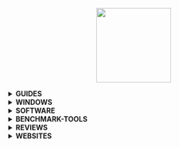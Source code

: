 <p align="center">
  <img style="width:150px;" src="https://cdn.discordapp.com/attachments/556963306259218434/796045315206938634/Logotipo_Final.png" />
</p>

<details>

  <summary><b>GUIDES</b></summary>
<br>

<ul>
    <li><a href="https://github.com/amitxv/EVA">EVA - Windows oriented performance, privacy and latency tuning guide</a></li>
    <li><a href="https://docs.google.com/document/d/1c2-lUJq74wuYK1WrA_bIvgb89dUN0sj8-hO3vqmrau4">Latency Guide by Calypto</a></li>
    <li><a href="https://docs.google.com/document/d/14ma-_Os3rNzio85yBemD-YSpF_1z75mZJz1UdzmW8GE">Nvidia GPU Overclock Guide by Cancerogeno</a></li>
    <li><a href="https://blurbusters.com/gsync/gsync101-input-lag-tests-and-settings/">Guide about G-SYNC</a></li>
    <li><a href="https://docs.google.com/document/d/1sZ8ctpR3azpD9GqYz1KXbdCBjJ31eNCY0G4GT3u3sKI">Keb's Windows 7 UEFI Only install guide</a></li>
    <li><a href="https://github.com/integralfx/MemTestHelper/blob/oc-guide/DDR4%20OC%20Guide.md">Ram Overclock Guide</a></li>
    <li><a href="https://djdallmann.github.io/GamingPCSetup/">Timecard Windows Tweaking Guide & Research</a></li>
    <li><a href="https://docs.google.com/document/d/17RLekr2-Z2KwbmkTSvq7QKcoC2UDxcq4yS3IWrLYrfg/">Properly Installing an Nvidia Driver</a></li>
    <li><a href="https://docs.google.com/spreadsheets/d/1Jw3lfH0uRFXMxnFGdpNfRpVvrQN-MVwaE0HSKoj-Xag">Ryzen Grub List by imribiy</a></li>
    <li><a href="https://github.com/DepriFromEarth/hdd-survival-guide">HDD Surival guide by Depri</a></li>
    <li><a href="https://www.computerworld.com/article/3199077/windows-10-a-guide-to-the-updates.html">Windows 10: A guide to the updates</a></li>
</ul>  

  </details>


<details>

  <summary><b>WINDOWS</b></summary>
<br>

  <ul>
    <li><a href="https://www.microsoft.com/en-us/software-download">Windows Official ISO Website</a></li>
    <li><a href="https://windowsaddict.ml/readme-genuine-installation-media.html">Genuine Installation Media</a></li>
    <li><a href="https://www.heidoc.net/joomla/technology-science/microsoft/67-microsoft-windows-iso-download-tool">HEIDOC</a></li>
    <li><a href="https://tb.rg-adguard.net/public.php">TECH BENCH</a></li>
    <li><a href="https://the-eye.eu/public/MSDN/">THE EYE</a></li>
    <li><a href="https://www.majorgeeks.com/files/details/universal_mediacreationtool.html">UNIVERSAL MEDIA CREATION TOOL</a></li>
    <li><a href="https://uup.rg-adguard.net/">UNIFIED UPDATE PLATFORM</a></li>
    <li><a href="https://uupdump.net/">DUMP</a></li>
    <li><a href="https://docs.google.com/spreadsheets/d/14-D4tIlFp9APP0OOvQBRXvfLOYC447UygywenX5LXfo">KICH HOAT BAN QUYEN</a></li>
    <li><a href="https://forums.guru3d.com/threads/microsoft-windows-iso-download-tool.407691/">MICROSOFT WINDOWS ISO DOWNLOAD TOOL</a></li>
    <li><a href="https://digitalrivermirror.com/">DIGITAL RIVER - FOR WINDOWS 7</a></li>
    <li><a href="https://github.com/pbatard/Fido">FIDO - RETAIL WINDOWS ISO DOWNLOAD SCRIPT</a></li>
    <li><a href="https://isofiles.bd581e55.workers.dev/">UNTOUCHED WINDOWS ISOS 1</a></li>
    <li><a href="https://soft.uclv.edu.cu/Microsoft/">UNTOUCHED WINDOWS ISOS 2</a></li>
    <li><a href="https://files.dog/MSDN/">UNTOUCHED WINDOWS ISOS 3</a></li>
    <li><a href="https://files.rg-adguard.net/version/f0bd8307-d897-ef77-dbd6-216fefbe94c5?lang=en-us">WINDOWS HASH CHECK</a></li>
    <li><a href="https://www.heidoc.net/php/myvsdump.php">WINDOWS HASH CHECK 2</a></li>
    <li><a href="https://msdn.su/downloads/operating-systems">WINDOWS HASH CHECK 3</a></li>
    <li><a href="https://genuine-iso-verifier.weebly.com">WINDOWS HASH CHECK 4</a></li>
    <li><a href="https://ameliorated.info">Debloated windows 10 and open source</a></li>
    <li><a href="https://atlasos.net/">AtlasOS - Open Source Windows version designed for gamers</a></li>
    <li><a href="https://www.allkeyshop.com/blog/catalogue/search-windows/">Buy Windows Keys</a></li>
    <li><a href="https://github.com/kkkgo/KMS_VL_ALL">Activate windows for free 1</a></li>
    <li><a href="https://github.com/massgravel/Microsoft-Activation-Scripts">Activate windows for free 2</a></li>
    <li><a href="https://www.ventoy.net/en/index.html">VENTOY - Bootable USB</a></li>
    <li><a href="http://rufus.ie/en/">Rufus - Bootable USB</a></li>
</ul>  

  </details>
  

  
<details>

  <summary><b>SOFTWARE</b></summary>
<br>

 <ul>
    <li><a href="https://www.7-zip.org/">7-ZIP - A file archiver, better than winrar</a></li>
    <li><a href="https://geekuninstaller.com/">Geek Uninstaller - it's better than the windows one</a></li>
    <li><a href="https://www.snappy-driver-installer.org/">Snappy Driver Installer Origin - Get all your pc drivers</a></li>  
    <li><a href="https://www.vmware.com/products/workstation-pro/workstation-pro-evaluation.html">VMWARE WORKSTATION 16 PRO</a></li> <i>KEY: ZF3R0-FHED2-M80TY-8QYGC-NPKYF</i>  
    <li><a href="https://github.com/Open-Shell/Open-Shell-Menu">OpenShell - Open Source Windows Start Menu Replace</a></li>  
    <li><a href="https://www.startisback.com/">StartIsBack - Windows Start Menu Replace</a></li>
    <li><a href="https://www.nirsoft.net/utils/registry_changes_view.html/">REGISTRY CHANGES VIEW - View registry modifications</a></li>
    <li><a href="https://www.voidtools.com/">EVERYTHING - Windows search replace</a></li>
    <li><a href="https://forums.guru3d.com/threads/nvslimmer-nvidia-driver-slimming-utility.423072/">NVSLIMMER - Debloat Nvidia Drivers</a></li>
    <li><a href="https://www.techpowerup.com/download/techpowerup-nvcleanstall">NVCLEANSTALL - Debloat Nvidia Drivers</a></li>
    <li><a href="https://winaero.com/">WIN AERO - Basic application to tweak windows</a></li>
    <li><a href="https://github.com/M2Team/NSudo">NSUDO - System Administration Toolkit</a></li>
    <li><a href="https://www.sordum.org/9416/powerrun-v1-4-run-with-highest-privileges/">POWER RUN - System Administration Toolkit</a></li>      
    <li><a href="https://notepad-plus-plus.org/downloads/">NOTEPAD++ - Better than windows stock notepad</a></li>
    <li><a href="https://forums.guru3d.com/threads/windows-power-plan-settings-explorer-utility.416058/">POWER SETTINGS EXPLORER - See all power plan settings</a></li>
    <li><a href="https://www.wagnardsoft.com/display-driver-uninstaller-ddu-">DISPLAY DRIVER UNINSTALLER</a></li>
    <li><a href="https://www.qbittorrent.org/download.php">qBITTORRENT</a></li>
    <li><a href="https://www.libreoffice.org/">LIBREOFFICE</a></li>
    <li><a href="https://parsec.app/">PARSEC -  Remote desktop</a></li>
    <li><a href="https://rustdesk.com/">RUST DESK - Open source remote desktop</a></li>
    <li><a href="https://www.workspacer.org/">WORKSPACER - A tiling window manager for Windows 10</a></li>
    <li><a href="https://docs.microsoft.com/en-us/sysinternals/downloads/autoruns">AUTORUNS - Startup monitor</a></li>
    <li><a href="https://ninite.com/">NINITE - Install and Update All Your Programs at Once</a></li>
    <li><a href="https://github.com/abbodi1406/vcredist">VISUAL C++ - All-in-One</a></li>
    <li><a href="https://github.com/Codeusa/SteamCleaner">STEAM CLEANER</a></li>
    <li><a href="https://www.majorgeeks.com/files/details/easybcd.html">EASY BCD - Manage your boot loader</a></li>
    <li><a href="https://dmde.com/">DMDE - Disk recovery utility</a></li>
    <li><a href="https://www.sordum.org/8478/reg-converter-v1-2/">REG CONVERTER - Convert reg files to bat or vbs</a></li>
    <li><a href="https://gitlab.com/CalcProgrammer1/OpenRGB">OPEN RGB - lighting control that doesn't depend on manufacturer software</a></li>
    <li><a href="https://mechvibes.com/">MECH VIBES - Change the sound of your keyboard into anything</a></li>
    <li><a href="https://www.codesector.com/teracopy">TERA COPY - Copy your files faster and more securely</a></li>
    <li><a href="https://dban.org/">DBAN - Free Open-Source Data Wiping</a></li>
    <li><a href="https://www.uwe-sieber.de/usbtreeview_e.html">USB TREE VIEW</a></li>
    <li><a href="https://github.com/henrypp/simplewall">SIMPLEWALL - Simple tool to configure Windows Filtering Platform which can configure network activity on your computer</a></li>
    <li><a href="https://github.com/demberto/EzUnlock">EZ UNLOCK - An open source alternative to and inspired by IOBit Unlocker</a></li>
    <li><a href="https://github.com/iXab3r/MicSwitch">MIC SWITCH - Tool which allows you to mute/unmute using a predefined system-wide hotkey</a></li>
    <li><a href="https://th-ch.github.io/youtube-music/">YouTube Music Desktop App with built-in ad blocker and downloader</a></li>
    <li><a href="https://github.com/martinet101/WingetUI">WIN GET UI- A package manager for Winget and Scoop</a></li>
    <li><a href="https://github.com/yt-dlp/yt-dlp">YT DLP - Download videos from YouTube</a></li>
    <li><a href="https://github.com/Shabinder/SpotiFlyer">SPOTI FLYER - Music Downloader ,supports Spotify, Youtube, Gaana, Jio-Saavn and SoundCloud</a></li>
    <li><a href="https://www.winreducer.net/">WIN REDUCER - Customize and create your own Windows image</a></li>
    <li><a href="https://www.ntlite.com/">NTLITE - Customize and create your own Windows image</a></li>
</ul>


</details>


<details>

  <summary><b>BENCHMARK-TOOLS</b></summary>
<br>

 <ul>
    <li><a href="https://www.hwinfo.com/">HWiNFO</a></li>
    <li><a href="https://www.nvidia.com/en-eu/geforce/technologies/frameview/">FRAME VIEW</a></li>
    <li><a href="https://gpuopen.com/ocat/">OCAT</a></li>
    <li><a href="https://boringboredom.github.io/Frame-Time-Analysis/">FRAME TIME ANALYSIS - Better than CapFrameX</a></li>
    <li><a href="https://github.com/CXWorld/CapFrameX">CAP FRAME X</a></li>
    <li><a href="https://forums.guru3d.com/threads/windows-line-based-vs-message-signaled-based-interrupts-msi-tool.378044/">MESSAGE-SIGNALE-BASED-INTERRUPTS</a></li>
    <li><a href="https://benchmate.org/">PC BENCHMARK VALIDATION SOFTWARE</a></li>
    <li><a href="https://www.passmark.com/products/performancetest">PASSMARK</a></li>
    <li><a href="https://www.aida64.com/">AIDA64</a></li>
    <li><a href="https://www.techpowerup.com/gpuz/">GPU-Z</a></li>
    <li><a href="https://www.cpuid.com/softwares/cpu-z.html">GPU-Z</a></li>
    <li><a href="https://crystalmark.info/en/software/crystaldiskinfo">CRYSTAL DISK INFO</a></li>
    <li><a href="https://www.msi.com/Landing/afterburner/graphics-cards">MSI AFTERBURNER + RIVATUNER</a></li>
    <li><a href="https://www.maxon.net/en/cinebench">CINEBENCH</a></li>
    <li><a href="https://benchmark.unigine.com/">UNGINE BENCHMARKS</a></li>
    <li><a href="https://forums.guru3d.com/threads/simple-way-to-trace-dpcs-and-isrs.423884/">SIMPLE WAY TO TRACE DPC AND ISRS</a></li>
    <li><a href="https://store.steampowered.com/app/223850/3DMark">3D MARK</a></li>
    <li><a href="https://www.techpowerup.com/download/linpack-xtreme/">LINPACK XTREME</a></li>
    <li><a href="https://www.geekbench.com/index.html">GEEK BENCH</a></li>
    <li><a href="https://www.techpowerup.com/download/super-pi/">SUPER PI</a></li>
    <li><a href="http://www.numberworld.org/y-cruncher/">Y-CRUNCHER</a></li>
    <li><a href="https://www.techpowerup.com/download/prime95/">PRIME 95</a></li>
    <li><a href="https://www.ocbase.com/">OCCT</a></li>
    <li><a href="http://www.softnology.biz/files.html">TAIPHOON BURNER</a></li>
    <li><a href="https://download.asrock.com/Utility/Formula/TimingConfigurator(v4.0.4).zip">ASROCK TIMING CONFIGURATOR</a></li>
    <li><a href="https://github.com/integralfx/MemTestHelper/blob/oc-guide/DDR4%20OC%20Guide.md#recommended">TM5 RAM STRESS TESTER</a></li>
    <li><a href="https://browserbench.org/">BROWSER BENCHMARK</a></li>
    <li><a href="https://github.com/samisalreadytaken/csgo-benchmark">CS:GO BENCHMARK</a></li>
    <li><a href="https://github.com/amitxv/csgo-autobenchmark">CS:GO AUTO BENCHMARK</a></li>
    <li><a href="https://github.com/amitxv/AutoGpuAffinity">AUTO GPU AFFINITY</a></li>
    <li><a href="https://www.overclock.net/threads/mousetester-software-reloaded.1590569/">MOUSE TESTER</a></li>
 </ul>

</details>


<details>

  <summary><b>REVIEWS</b></summary>
<br>

 <ul>
    <li><a href="https://www.rtings.com/">REVIEWS AND RATINGS</a></li>
    <li><a href="https://www.displayninja.com/">DISPLAY NINJA</a></li>
    <li><a href="https://pcmonitors.info/">PC MONITORS</a></li>
    <li><a href="https://www.tftcentral.co.uk/">TFT CENTRAL</a></li>
    <li><a href="https://www.techspot.com/">TECH SPOT</a></li>
    <li><a href="https://www.techpowerup.com/">TECH POWER UP</a></li>
    <li><a href="https://www.aperturegrille.com/">APERTURE GRILLE</a></li>
    <li><a href="https://docs.google.com/spreadsheets/d/14Kt2cAn8a7j2sGXiPGt4GcxpR3RXVcDAx9R5c2M8680">HIGH AIRFLOW CASES</a></li>
    <li><a href="https://www.rocketjumpninja.com/">ROCKET JUMP NINJA</a></li>
    <li><a href="https://www.beardedbob.com/">BEARDED BOB</a></li>
    <li><a href="https://docs.google.com/spreadsheets/d/1RAnmZxDNduaGV8kB-GCvZ0MO6d9-0j9jmrU2f8dp0Ww">MOUSEPAD MASTER SHEET</a></li>
    <li><a href="https://blurbusters.com/">BLUR BUSTERS</a></li>
    <li><a href="https://cultists.network/140/psu-tier-list/">PSU TIER LIST</a></li>
    <li><a href="https://www.gamersnexus.net/">GAMER NEXUS</a></li>
    <li><a href="https://kingfaris.co.uk/">KING FARIS - This site provides valuable information to help PC builders select parts and learn how to overclock</a></li>
</ul>

</details>


<details>

  <summary><b>WEBSITES</b></summary>
<br>

 <ul>
    <li><a href="https://www.majorgeeks.com/">MAJOR GEEKS</a></li>
    <li><a href="https://www.hagglezon.com/">HAGGLEZON - Compare all amazon prices</a></li>
    <li><a href="https://www.virustotal.com/gui/home/upload">VIRUS TOTAL</a></li>
    <li><a href="https://www.reddit.com/r/Windows10/">WINDOWS 10 REDDIT</a></li>
    <li><a href="https://www.tenforums.com/">TENFORUMS - Windows 10 related</a></li>
    <li><a href="https://www.sevenforums.com/">7 FORUMS - Windows 7 related</a></li>
    <li><a href="https://forums.mydigitallife.net/">MY DIGITAL LIFE - Tech Forum</a></li>
    <li><a href="https://www.writebots.com/discord-text-formatting">DISCORD TEXT FORMATTING</a></li>
    <li><a href="https://pcpartpicker.com/">PCPARTPICKER - BUILD YOUR PC</a></li>
    <li><a href="https://www.reddit.com/r/buildapcsales/">REDDIT PC STUFF SALES</a></li>
    <li><a href="https://everynoise.com/">EVERYNOISE - Find new music and artists</a></li>
    <li><a href="https://archive.org/">ARCHIEVE - Library of millions of free books, movies, software, music, websites, and more</a></li>
    <li><a href="https://wallhaven.cc/">WALLPAPERS</a></li>
    <li><a href="https://adblock-tester.com/">ADBLOCK TEST</a></li>
    <li><a href="https://www.lo4d.com/">LO4D - Free Software download</a></li>
    <li><a href="https://www.tweaktown.com/">TWEAK TOWN - PC News Website</a></li>
    <li><a href="https://tell.wtf/">TELL.WTF - Icons website</a></li>
    <li><a href="https://www.vsynctester.com/">TEST VSYNC</a></li>
    <li><a href="https://shortlyai.com/">SHORTLYAI - AI Write texter</a></li>
    <li><a href="https://agoodmovietowatch.com/">FIND MOVIES </a></li>
    <li><a href="https://www.monitortests.com/">TEST YOUR MONITOR</a></li>
    <li><a href="https://alternativeto.net/">ALTERNATIVE TO - Find alternative programs</a></li>
    <li><a href="https://sourceforge.net/">SOURCEFORGE - Compare, Download & Develop Open Source & Business Software</a></li>
    <li><a href="http://batcmd.com/windows/10/services/">WINDOWS SERVICE LIST</a></li>
    <li><a href="https://admx.help/">WINDOWS REGISTRY</a></li>
    <li><a href="https://udemyfreecourses.org/">UDEMY FREE COURSES</a></li>
    <li><a href="https://tinywow.com/">TINYWOW - Convert Files</a></li>
    <li><a href="https://lofigenerator.com/">LOFI GENERATOR</a></li>
    <li><a href="https://overapi.com/">OVER API - Collectin all the cheat sheets</a></li>
    <li><a href="https://privacy.sexy/">PRIVACY.SEXY - Web tool to generate scripts for enforcing privacy & security</a></li>
    <li><a href="https://free-mp3-download.net/">FREE MP3 AND FLACK 320KPBS DOWNLOADS</a></li>
    <li><a href="https://rentry.co/">RENTRY - Markdown pastebin service with preview, custom urls and editing</a></li>
    <li><a href="https://snapdrop.net/">SNAP DROP - Instantly share images, videos, PDFs, and links with people nearby</a></li>
</ul>

</details>
